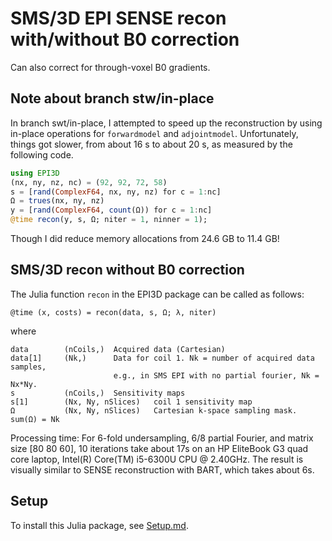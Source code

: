 # SMS/3D EPI SENSE recon with/without B0 correction

Can also correct for through-voxel B0 gradients.  


## Note about branch stw/in-place
In branch swt/in-place,
I attempted to speed up the reconstruction
by using in-place operations
for `forwardmodel` and `adjointmodel`.
Unfortunately, things got slower,
from about 16 s to about 20 s,
as measured by the following code.
```julia
using EPI3D
(nx, ny, nz, nc) = (92, 92, 72, 58)
s = [rand(ComplexF64, nx, ny, nz) for c = 1:nc]
Ω = trues(nx, ny, nz)
y = [rand(ComplexF64, count(Ω)) for c = 1:nc]
@time recon(y, s, Ω; niter = 1, ninner = 1);
```
Though I did reduce memory allocations
from 24.6 GB to 11.4 GB!


## SMS/3D recon without B0 correction

The Julia function `recon` in the EPI3D package can be called as follows:
```
@time (x, costs) = recon(data, s, Ω; λ, niter)
```
where 
```
data        (nCoils,)  Acquired data (Cartesian)
data[1]     (Nk,)      Data for coil 1. Nk = number of acquired data samples,
                       e.g., in SMS EPI with no partial fourier, Nk = Nx*Ny.
s           (nCoils,)  Sensitivity maps
s[1]        (Nx, Ny, nSlices)   coil 1 sensitivity map
Ω           (Nx, Ny, nSlices)   Cartesian k-space sampling mask. sum(Ω) = Nk
```

Processing time:
For 6-fold undersampling, 6/8 partial Fourier, and matrix size [80 80 60],
10 iterations take about 17s on an HP EliteBook G3 
quad core laptop, Intel(R) Core(TM) i5-6300U CPU @ 2.40GHz.
The result is visually similar to SENSE reconstruction with BART, which
takes about 6s.



## Setup

To install this Julia package, see
[Setup.md](Setup.md).


